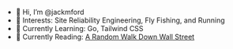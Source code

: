 - 👋 Hi, I’m @jackmford
- 👀 Interests: Site Reliability Engineering, Fly Fishing, and Running
- 🌱 Currently Learning: Go, Tailwind CSS
- 📗 Currently Reading: [A Random Walk Down Wall Street](https://www.goodreads.com/book/show/40242274-a-random-walk-down-wall-street)
<!---
jackmford/jackmford is a ✨ special ✨ repository because its `README.md` (this file) appears on your GitHub profile.
You can click the Preview link to take a look at your changes.
--->
